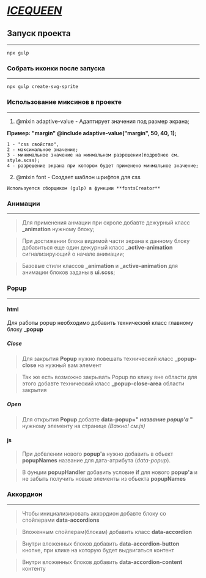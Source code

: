***[ICEQUEEN](https://ogurtsovartem.github.io/iceQueen_Landing/)***
========================================

## Запуск проекта
-----------------------------------
```
npx gulp
```

### Собрать иконки после запуска
-----------------------------------
```
npx gulp create-svg-sprite
```

### Использование миксинов в проекте
-----------------------------------
1. @mixin adaptive-value - Адаптирует значения под размер экрана;

__Пример: "margin" @include adaptive-value("margin", 50, 40, 1);__

```
1 - "css свойство",
2 - максимальное значение;
3 - минимальное значение на минмальном разрешении(подробнее см. style.scss);
4 - разрешение экрана при котором будет применено минмальное значение;
```
2. @mixin font - Создает шаблон шрифтов для css

```
Используется сборщиком (gulp) в функции **fontsCreator**
```

### Анимации
-----------------------------------
>Для применения анмации при скроле добавте дежурный класс **_animation** нужному блоку;

>При достижении блока видимой части экрана к данному блоку добавиться еще один дежурный класс **_active-animation** сигнализирующий о начале анимации;

>Базовые стили классов **_animation** и **_active-animation** для анимации блоков заданы в **ui.scss**;



### Popup
-----------------------------------
#### html
Для работы popup необходимо добавить технический класс главному блоку **_popup**

##### Close
>Для закрытия **Popup** нужно повешать технический класс **_popup-close** на нужный вам элемент

>Так же есть возможно закрывать Popup по клику вне области для этого добавте технический класс **_popup-close-area** области закрытия

##### Open
>Для открытия **Popup** добавте **data-popup=" _название popup'a_ "** нужному элементу на странице _(Важно! см.js)_

#### js
>При добвлении нового **popup'a** нужно добавить в обьект **popupNames** название для дата-атрибута (_data-popup_).

>В фунции **popupHandler** добавить условие **if** для нового **popup'a** и не забыть получить новые элементы из обьекта **popupNames**


### Аккордион
-----------------------------------
>Чтобы инициализировать аккордион добавте блоку со спойлерами **data-accordions**

>Вложенным спойлерам(блокам) добавить класс **data-accordion**

>Внутри вложенных блоков добавить **data-accordion-button** кнопке, при клике на которую будет выдвигаться контент

>Внутри вложенных блоков добавить **data-accordion-content** контенту
